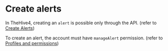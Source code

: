 # Create alerts

In TheHive4, creating an `alert` is possible only through the API. (refer to [Create Alerts](../../api/alert/create.md))

To create an alert, the account must have `manageAlert` permission. (refer to [Profiles and permissions](../../Administrators/profiles/))